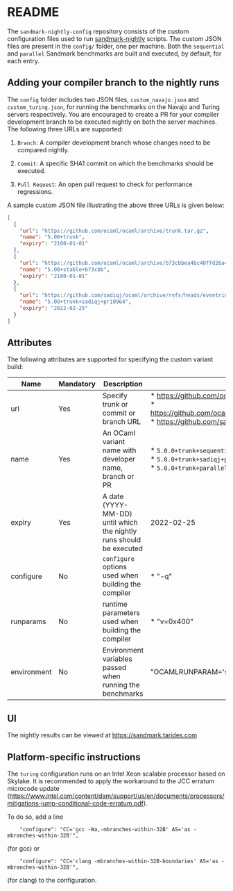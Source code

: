 README
======

The `sandmark-nightly-config` repository consists of the custom
configuration files used to run
[sandmark-nightly](https://github.com/ocaml-bench/sandmark-nightly/)
scripts. The custom JSON files are present in the `config/` folder,
one per machine. Both the `sequential` and `parallel` Sandmark
benchmarks are built and executed, by default, for each entry.

## Adding your compiler branch to the nightly runs

The `config` folder includes two JSON files, `custom_navajo.json` and
`custom_turing.json`, for running the benchmarks on the Navajo and
Turing servers respectively. You are encouraged to create a PR for
your compiler development branch to be executed nightly on both the
server machines. The following three URLs are supported:

1. `Branch`: A compiler development branch whose changes need to be compared nightly.

2. `Commit`: A specific SHA1 commit on which the benchmarks should be executed.

3. `Pull Request`: An open pull request to check for performance regressions.

A sample custom JSON file illustrating the above three URLs is given below:

```json
[
  {
    "url": "https://github.com/ocaml/ocaml/archive/trunk.tar.gz",
    "name": "5.00+trunk",
    "expiry": "2100-01-01"
  },
  {
    "url": "https://github.com/ocaml/ocaml/archive/b73cbbea4bc40ffd26a459d594a39b99cec4273d.zip",
    "name": "5.00+stable+b73cbb",
    "expiry": "2100-01-01"
  },
  {
    "url": "https://github.com/sadiqj/ocaml/archive/refs/heads/eventring-pr.zip",
    "name": "5.00+trunk+sadiqj+pr10964",
    "expiry": "2022-02-25"
  }
]
```

## Attributes

The following attributes are supported for specifying the custom
variant build:

| Name | Mandatory | Description | Example(s) |
|------|-----------|----------|-------|
| url  | Yes       | Specify trunk or commit or branch URL | * https://github.com/ocaml/ocaml/archive/trunk.tar.gz <br /> * https://github.com/ocaml/ocaml/archive/b73cbbea4bc40ffd26a459d594a39b99cec4273d.zip <br /> * https://github.com/sadiqj/ocaml/archive/refs/heads/eventring-pr.zip |
| name | Yes | An OCaml variant name with developer name, branch or PR | * `5.0.0+trunk+sequential` <br /> * `5.0.0+trunk+sadiqj+pr10964` <br /> * `5.0.0+trunk+parallel` |
| expiry | Yes | A date (YYYY-MM-DD) until which the nightly runs should be executed | 2022-02-25 |
| configure | No | `configure` options used when building the compiler | * "-q" |
| runparams | No | runtime parameters used when building the compiler | * "v=0x400" |
| environment | No | Environment variables passed when running the benchmarks | "OCAMLRUNPARAM='s=2M'"

## UI

The nightly results can be viewed at https://sandmark.tarides.com

## Platform-specific instructions

The `turing` configuration runs on an Intel Xeon scalable processor
based on Skylake. It is recommended to apply the workaround to the JCC
erratum microcode update
(https://www.intel.com/content/dam/support/us/en/documents/processors/mitigations-jump-conditional-code-erratum.pdf).

To do so, add a line
```
    "configure": "CC='gcc -Wa,-mbranches-within-32B' AS='as -mbranches-within-32B'",
```
(for gcc) or
```
    "configure": "CC='clang -mbranches-within-32B-boundaries' AS='as -mbranches-within-32B'",
```
(for clang) to the configuration.
